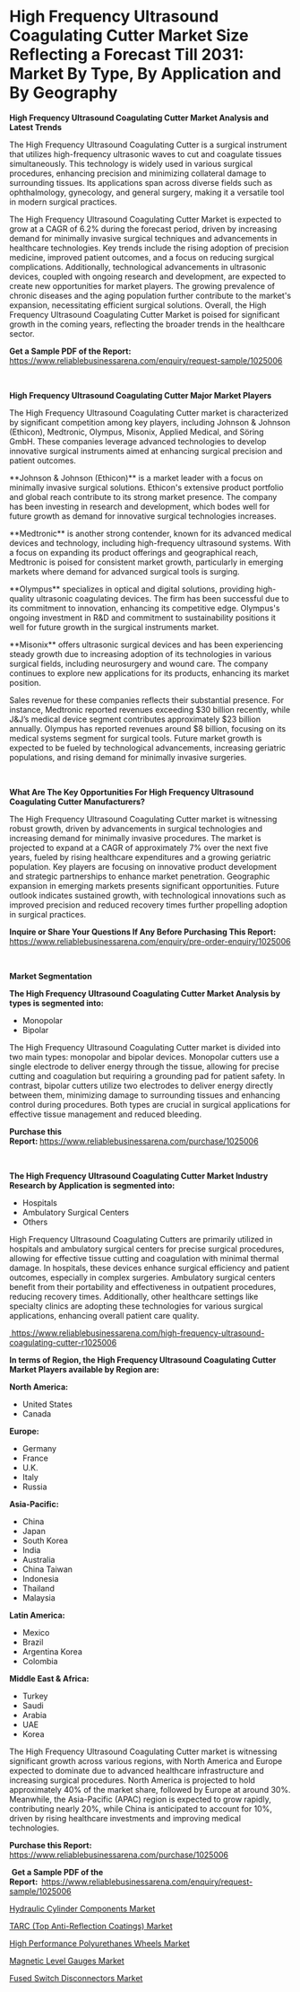 <p><h1>High Frequency Ultrasound Coagulating Cutter Market Size Reflecting a Forecast Till 2031: Market By Type, By Application and By Geography</h1></p><p><strong>High Frequency Ultrasound Coagulating Cutter Market Analysis and Latest Trends</strong></p>
<p><p>The High Frequency Ultrasound Coagulating Cutter is a surgical instrument that utilizes high-frequency ultrasonic waves to cut and coagulate tissues simultaneously. This technology is widely used in various surgical procedures, enhancing precision and minimizing collateral damage to surrounding tissues. Its applications span across diverse fields such as ophthalmology, gynecology, and general surgery, making it a versatile tool in modern surgical practices.</p><p>The High Frequency Ultrasound Coagulating Cutter Market is expected to grow at a CAGR of 6.2% during the forecast period, driven by increasing demand for minimally invasive surgical techniques and advancements in healthcare technologies. Key trends include the rising adoption of precision medicine, improved patient outcomes, and a focus on reducing surgical complications. Additionally, technological advancements in ultrasonic devices, coupled with ongoing research and development, are expected to create new opportunities for market players. The growing prevalence of chronic diseases and the aging population further contribute to the market's expansion, necessitating efficient surgical solutions. Overall, the High Frequency Ultrasound Coagulating Cutter Market is poised for significant growth in the coming years, reflecting the broader trends in the healthcare sector.</p></p>
<p><strong>Get a Sample PDF of the Report:&nbsp;</strong> <a href="https://www.reliablebusinessarena.com/enquiry/request-sample/1025006">https://www.reliablebusinessarena.com/enquiry/request-sample/1025006</a></p>
<p>&nbsp;</p>
<p><strong>High Frequency Ultrasound Coagulating Cutter Major Market Players</strong></p>
<p><p>The High Frequency Ultrasound Coagulating Cutter market is characterized by significant competition among key players, including Johnson & Johnson (Ethicon), Medtronic, Olympus, Misonix, Applied Medical, and Söring GmbH. These companies leverage advanced technologies to develop innovative surgical instruments aimed at enhancing surgical precision and patient outcomes.</p><p>**Johnson & Johnson (Ethicon)** is a market leader with a focus on minimally invasive surgical solutions. Ethicon's extensive product portfolio and global reach contribute to its strong market presence. The company has been investing in research and development, which bodes well for future growth as demand for innovative surgical technologies increases.</p><p>**Medtronic** is another strong contender, known for its advanced medical devices and technology, including high-frequency ultrasound systems. With a focus on expanding its product offerings and geographical reach, Medtronic is poised for consistent market growth, particularly in emerging markets where demand for advanced surgical tools is surging.</p><p>**Olympus** specializes in optical and digital solutions, providing high-quality ultrasonic coagulating devices. The firm has been successful due to its commitment to innovation, enhancing its competitive edge. Olympus's ongoing investment in R&D and commitment to sustainability positions it well for future growth in the surgical instruments market.</p><p>**Misonix** offers ultrasonic surgical devices and has been experiencing steady growth due to increasing adoption of its technologies in various surgical fields, including neurosurgery and wound care. The company continues to explore new applications for its products, enhancing its market position.</p><p>Sales revenue for these companies reflects their substantial presence. For instance, Medtronic reported revenues exceeding $30 billion recently, while J&J’s medical device segment contributes approximately $23 billion annually. Olympus has reported revenues around $8 billion, focusing on its medical systems segment for surgical tools. Future market growth is expected to be fueled by technological advancements, increasing geriatric populations, and rising demand for minimally invasive surgeries.</p></p>
<p>&nbsp;</p>
<p><strong>What Are The Key Opportunities For High Frequency Ultrasound Coagulating Cutter Manufacturers?</strong></p>
<p><p>The High Frequency Ultrasound Coagulating Cutter market is witnessing robust growth, driven by advancements in surgical technologies and increasing demand for minimally invasive procedures. The market is projected to expand at a CAGR of approximately 7% over the next five years, fueled by rising healthcare expenditures and a growing geriatric population. Key players are focusing on innovative product development and strategic partnerships to enhance market penetration. Geographic expansion in emerging markets presents significant opportunities. Future outlook indicates sustained growth, with technological innovations such as improved precision and reduced recovery times further propelling adoption in surgical practices.</p></p>
<p><strong>Inquire or Share Your Questions If Any Before Purchasing This Report:</strong> <a href="https://www.reliablebusinessarena.com/enquiry/pre-order-enquiry/1025006">https://www.reliablebusinessarena.com/enquiry/pre-order-enquiry/1025006</a></p>
<p>&nbsp;</p>
<p><strong>Market Segmentation</strong></p>
<p><strong>The High Frequency Ultrasound Coagulating Cutter Market Analysis by types is segmented into:</strong></p>
<p><ul><li>Monopolar</li><li>Bipolar</li></ul></p>
<p><p>The High Frequency Ultrasound Coagulating Cutter market is divided into two main types: monopolar and bipolar devices. Monopolar cutters use a single electrode to deliver energy through the tissue, allowing for precise cutting and coagulation but requiring a grounding pad for patient safety. In contrast, bipolar cutters utilize two electrodes to deliver energy directly between them, minimizing damage to surrounding tissues and enhancing control during procedures. Both types are crucial in surgical applications for effective tissue management and reduced bleeding.</p></p>
<p><strong>Purchase this Report:&nbsp;</strong><a href="https://www.reliablebusinessarena.com/purchase/1025006">https://www.reliablebusinessarena.com/purchase/1025006</a></p>
<p>&nbsp;</p>
<p><strong>The High Frequency Ultrasound Coagulating Cutter Market Industry Research by Application is segmented into:</strong></p>
<p><ul><li>Hospitals</li><li>Ambulatory Surgical Centers</li><li>Others</li></ul></p>
<p><p>High Frequency Ultrasound Coagulating Cutters are primarily utilized in hospitals and ambulatory surgical centers for precise surgical procedures, allowing for effective tissue cutting and coagulation with minimal thermal damage. In hospitals, these devices enhance surgical efficiency and patient outcomes, especially in complex surgeries. Ambulatory surgical centers benefit from their portability and effectiveness in outpatient procedures, reducing recovery times. Additionally, other healthcare settings like specialty clinics are adopting these technologies for various surgical applications, enhancing overall patient care quality.</p></p>
<p><a href="https://www.reliablebusinessarena.com/high-frequency-ultrasound-coagulating-cutter-r1025006">&nbsp;https://www.reliablebusinessarena.com/high-frequency-ultrasound-coagulating-cutter-r1025006</a></p>
<p><strong>In terms of Region, the High Frequency Ultrasound Coagulating Cutter Market Players available by Region are:</strong></p>
<p>
    <p> <strong> North America: </strong>
        <ul>
            <li>United States</li>
            <li>Canada</li>
        </ul>
        </p> 
    <p> <strong> Europe: </strong>
        <ul>
            <li>Germany</li>
            <li>France</li>
            <li>U.K.</li>
            <li>Italy</li>
            <li>Russia</li>
        </ul>
        </p> 
    <p> <strong> Asia-Pacific: </strong>
        <ul>
            <li>China</li>
            <li>Japan</li>
            <li>South Korea</li>
            <li>India</li>
            <li>Australia</li>
            <li>China Taiwan</li>
            <li>Indonesia</li>
            <li>Thailand</li>
            <li>Malaysia</li>
        </ul>
        </p> 
    <p> <strong> Latin America: </strong>
        <ul>
            <li>Mexico</li>
            <li>Brazil</li>
            <li>Argentina Korea</li>
            <li>Colombia</li>
        </ul>
        </p> 
    <p> <strong> Middle East & Africa: </strong>
        <ul>
            <li>Turkey</li>
            <li>Saudi</li>
            <li>Arabia</li>
            <li>UAE</li>
            <li>Korea</li>
        </ul>
    </p>
    </p>
<p><p>The High Frequency Ultrasound Coagulating Cutter market is witnessing significant growth across various regions, with North America and Europe expected to dominate due to advanced healthcare infrastructure and increasing surgical procedures. North America is projected to hold approximately 40% of the market share, followed by Europe at around 30%. Meanwhile, the Asia-Pacific (APAC) region is expected to grow rapidly, contributing nearly 20%, while China is anticipated to account for 10%, driven by rising healthcare investments and improving medical technologies.</p></p>
<p><strong>Purchase this Report: </strong><a href="https://www.reliablebusinessarena.com/purchase/1025006">https://www.reliablebusinessarena.com/purchase/1025006</a></p>
<p>&nbsp;<strong>Get a Sample PDF of the Report:&nbsp;&nbsp;</strong><a href="https://www.reliablebusinessarena.com/enquiry/request-sample/1025006">https://www.reliablebusinessarena.com/enquiry/request-sample/1025006</a></p>
<p><strong></strong></p>
<p><p><a href="https://www.linkedin.com/pulse/hydraulic-cylinder-components-market2024-2031-industry-veh9c?trackingId=sitbHtMxQ%2BCwqxw1cEAW2g%3D%3D">Hydraulic Cylinder Components Market</a></p><p><a href="https://issuu.com/reportprime-2/docs/tarc-top-anti-reflection-coatings-m_c3d0920a5c4de8">TARC (Top Anti-Reflection Coatings) Market</a></p><p><a href="https://issuu.com/reportprime-2/docs/high-performance-polyurethanes-whee_cbe0037f20a88f">High Performance Polyurethanes Wheels Market</a></p><p><a href="https://www.linkedin.com/pulse/magnetic-level-gauges-market-insights-product-type-59mqc?trackingId=akGos8OASKGNB5Hl3haO6g%3D%3D">Magnetic Level Gauges Market</a></p><p><a href="https://www.linkedin.com/pulse/market-insights-global-fused-switch-disconnectors-forecast-lun5c?trackingId=a1PXBPFyQwGmd9H9P%2B%2F20g%3D%3D">Fused Switch Disconnectors Market</a></p></p>